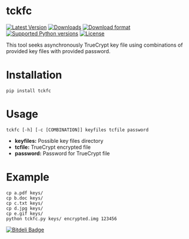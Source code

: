 tckfc
=====

[![Latest Version](https://img.shields.io/pypi/v/tckfc.svg)](https://pypi.python.org/pypi/tckfc/)
[![Downloads](https://img.shields.io/pypi/dm/tckfc.svg)](https://pypi.python.org/pypi/tckfc/)
[![Download format](https://img.shields.io/pypi/format/tckfc.svg)](https://pypi.python.org/pypi/tckfc/)
[![Supported Python versions](https://img.shields.io/pypi/pyversions/tckfc.svg)](https://pypi.python.org/pypi/tckfc/)
[![License](https://img.shields.io/pypi/l/tckfc.svg)](https://pypi.python.org/pypi/tckfc/)

This tool seeks asynchronously TrueCrypt key file using combinations of provided key files with provided password.

Installation
============
    pip install tckfc

Usage
=====

``tckfc [-h] [-c [COMBINATION]] keyfiles tcfile password``

  * **keyfiles:** Possible key files directory
  * **tcfile:** TrueCrypt encrypted file
  * **password:** Password for TrueCrypt file

Example
=======

    cp a.pdf keys/
    cp b.doc keys/
    cp c.txt keys/
    cp d.jpg keys/
    cp e.gif keys/
    python tckfc.py keys/ encrypted.img 123456

[![Bitdeli Badge](https://d2weczhvl823v0.cloudfront.net/Octosec/tckfc/trend.png)](https://bitdeli.com/free "Bitdeli Badge")

